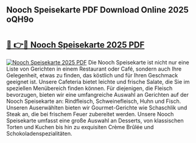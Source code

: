 ## Nooch Speisekarte PDF Download Online 2025 oQH9o

# <h2><a href="http://gc9mdm.nevu.top/?p=Nooch+Speisekarte">🔗 👉🔴 Nooch Speisekarte 2025 PDF</a></h2>

[![Nooch Speisekarte 2025 PDF](https://i.imgur.com/dBaPXMq.png)](http://gc9mdm.nevu.top/?p=Nooch+Speisekarte)
Die Nooch Speisekarte ist nicht nur eine Liste von Gerichten in einem Restaurant oder Café, sondern auch Ihre Gelegenheit, etwas zu finden, das köstlich und für Ihren Geschmack geeignet ist. Unsere Cafeteria bietet leichte und frische Salate, die Sie im speziellen Menübereich finden können. Für diejenigen, die Fleisch bevorzugen, bieten wir eine umfangreiche Auswahl an Gerichten auf der Nooch Speisekarte an: Rindfleisch, Schweinefleisch, Huhn und Fisch. Unseren Auserwählten bieten wir Gourmet-Gerichte wie Schaschlik und Steak an, die bei frischem Feuer zubereitet werden. Unsere Nooch Speisekarte umfasst eine große Auswahl an Desserts, von klassischen Torten und Kuchen bis hin zu exquisiten Crème Brûlée und Schokoladenspezialitäten.
